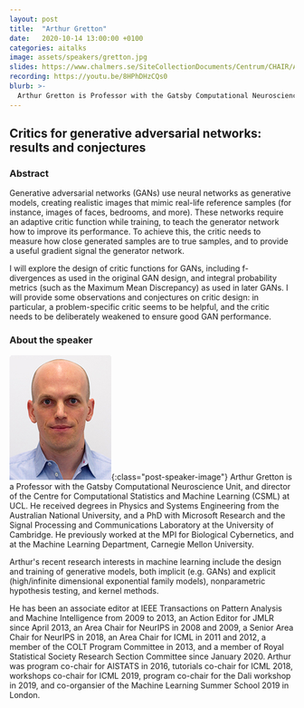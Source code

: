 ```yaml
---
layout: post
title:  "Arthur Gretton"
date:   2020-10-14 13:00:00 +0100
categories: aitalks
image: assets/speakers/gretton.jpg
slides: https://www.chalmers.se/SiteCollectionDocuments/Centrum/CHAIR/AI%20Talks/chalmers20_gretton.pdf
recording: https://youtu.be/8HPhDHzCQs0
blurb: >-
  Arthur Gretton is Professor with the Gatsby Computational Neuroscience Unit, and director of the Centre for Computational Statistics and Machine Learning at UCL. His research interests include the design and training of generative models, both implicit (e.g. GANs) and explicit (high/infinite dimensional exponential family models), nonparametric hypothesis testing, and kernel methods.
---
```


## Critics for generative adversarial networks: results and conjectures

### Abstract
Generative adversarial networks (GANs) use neural networks as generative models, creating realistic images that mimic real-life reference samples (for instance, images of faces, bedrooms, and more). These networks require an adaptive critic function while training, to teach the generator network how to improve its performance. To achieve this, the critic needs to measure how close generated samples are to true samples, and to provide a useful gradient signal the generator network.

I will explore the design of critic functions for GANs, including f-divergences as used in the original GAN design, and integral probability metrics (such as the Maximum Mean Discrepancy) as used in later GANs. I will provide some observations and conjectures on critic design: in particular, a problem-specific critic seems to be helpful, and the critic needs to be deliberately weakened to ensure good GAN performance.

### About the speaker
![Arthur Gretton](/assets/speakers/gretton.jpg){:class="post-speaker-image"}
Arthur Gretton is a Professor with the Gatsby Computational Neuroscience Unit, and director of the Centre for Computational Statistics and Machine Learning (CSML) at UCL. He received degrees in Physics and Systems Engineering from the Australian National University, and a PhD with Microsoft Research and the Signal Processing and Communications Laboratory at the University of Cambridge. He previously worked at the MPI for Biological Cybernetics, and at the Machine Learning Department, Carnegie Mellon University.

Arthur's recent research interests in machine learning include the design and training of generative models, both implicit (e.g. GANs) and explicit (high/infinite dimensional exponential family models), nonparametric hypothesis testing, and kernel methods.

He has been an associate editor at IEEE Transactions on Pattern Analysis and Machine Intelligence from 2009 to 2013, an Action Editor for JMLR since April 2013, an Area Chair for NeurIPS in 2008 and 2009, a Senior Area Chair for NeurIPS in 2018, an Area Chair for ICML in 2011 and 2012, a member of the COLT Program Committee in 2013, and a member of Royal Statistical Society Research Section Committee since January 2020. Arthur was program co-chair for AISTATS in 2016, tutorials co-chair for ICML 2018, workshops co-chair for ICML 2019, program co-chair for the Dali workshop in 2019, and co-organsier of the Machine Learning Summer School 2019 in London.

